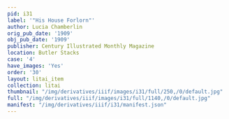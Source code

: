 ```yaml
---
pid: i31
label: '"His House Forlorn"'
author: Lucia Chamberlin
orig_pub_date: '1909'
obj_pub_date: '1909'
publisher: Century Illustrated Monthly Magazine
location: Butler Stacks
case: '4'
have_images: 'Yes'
order: '30'
layout: litai_item
collection: litai
thumbnail: "/img/derivatives/iiif/images/i31/full/250,/0/default.jpg"
full: "/img/derivatives/iiif/images/i31/full/1140,/0/default.jpg"
manifest: "/img/derivatives/iiif/i31/manifest.json"
---
```

